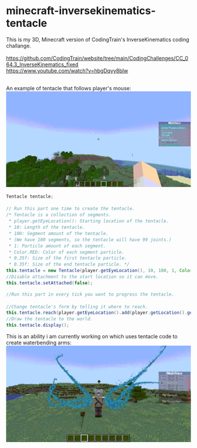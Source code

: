 
# minecraft-inversekinematics-tentacle
This is my 3D, Minecraft version of CodingTrain's InverseKinematics coding challange. <br> <br>
https://github.com/CodingTrain/website/tree/main/CodingChallenges/CC_064.3_InverseKinematics_fixed <br>
https://www.youtube.com/watch?v=hbgDqyy8bIw <br> <br>

An example of tentacle that follows player's mouse:
![](https://github.com/EmreNtm/minecraft-inversekinematics-tentacle/blob/main/tentacle-example.gif)

```java
Tentacle tentacle;

// Run this part one time to create the tentacle. 
/* Tentacle is a collection of segments. 
 * player.getEyeLocation(): Starting location of the tentacle.
 * 10: Length of the tentacle.
 * 100: Segment amount of the tentacle. 
 * (We have 100 segments, so the tentacle will have 99 joints.)
 * 1: Particle amount of each segment.
 * Color.RED: Color of each segment particle.
 * 0.35f: Size of the first tentacle particle.
 * 0.35f: Size of the end tentacle particle. */
this.tentacle = new Tentacle(player.getEyeLocation(), 10, 100, 1, Color.RED, 0.35f, 0.35f);
//Disable attachment to the start location so it can move.
this.tentacle.setAttached(false);
```
```java
//Run this part in every tick you want to progress the tentacle.

//Change tentacle's form by telling it where to reach.
this.tentacle.reach(player.getEyeLocation().add(player.getLocation().getDirection().multiply(7)));
//Draw the tentacle to the world.
this.tentacle.display();
```

This is an ability i am currently working on which uses tentacle code to create waterbending arms:
![](https://github.com/EmreNtm/minecraft-inversekinematics-tentacle/blob/main/waterlimbs-example.gif)
